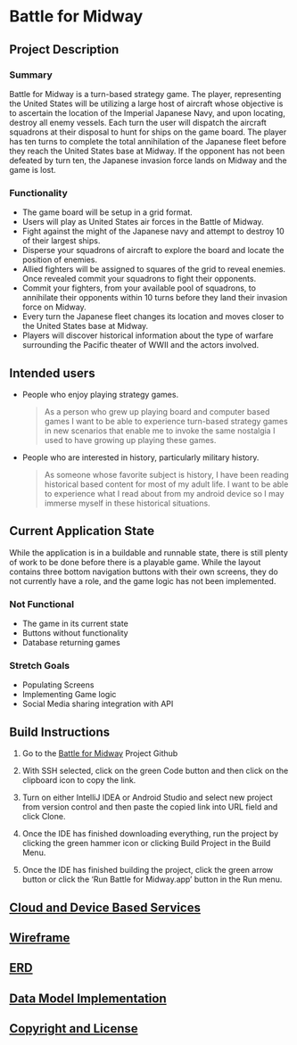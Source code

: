 # Battle for Midway

## Project Description

### Summary

Battle for Midway is a turn-based strategy game. The player, representing the United States will be utilizing a large host of aircraft whose objective is to ascertain the location of the Imperial Japanese Navy, and upon locating, destroy all enemy vessels. Each turn the user will dispatch the aircraft squadrons at their disposal to hunt for ships on the game board. The player has ten turns to complete the total annihilation of the Japanese fleet before they reach the United States base at Midway. If the opponent has not been defeated by turn ten, the Japanese invasion force lands on Midway and the game is lost.


### Functionality

* The game board will be setup in a grid format.
* Users will play as United States air forces in the Battle of Midway.
* Fight against the might of the Japanese navy and attempt to destroy 10 of their largest ships.
* Disperse your squadrons of aircraft to explore the board and locate the position of enemies.
* Allied fighters will be assigned to squares of the grid to reveal enemies. Once revealed commit your squadrons to fight their opponents.
* Commit your fighters, from your available pool of squadrons, to annihilate their opponents within 10 turns before they land their invasion force on Midway.
* Every turn the Japanese fleet changes its location and moves closer to the United States base at Midway.
* Players will discover historical information about the type of warfare surrounding the Pacific theater of WWII and the actors involved.

## Intended users

* People who enjoy playing strategy games.

	> As a person who grew up playing board and computer based games I want to be able to experience turn-based strategy games in new scenarios that enable me to invoke the same nostalgia I used to have growing up playing these games.

* People who are interested in history, particularly military history.

	> As someone whose favorite subject is history, I have been reading historical based content for most of my adult life. I want to be able to experience what I read about from my android device so I may immerse myself in these historical situations.

## Current Application State

While the application is in a buildable and runnable state, there is still plenty of work to be done before there is a playable game. While the layout contains three bottom navigation buttons with their own screens, they do not currently have a role, and the game logic has not been implemented.

### Not Functional

* The game in its current state
* Buttons without functionality
* Database returning games

### Stretch Goals

* Populating Screens
* Implementing Game logic
* Social Media sharing integration with API

## Build Instructions

1. Go to the [Battle for Midway](https://github.com/rfrech/battle-for-midway) Project Github

2. With SSH selected, click on the green Code button and then click on the clipboard icon to copy the link.

3. Turn on either IntelliJ IDEA or Android Studio and select new project from version control and then paste the copied link into URL field and click Clone.

4. Once the IDE has finished downloading everything, run the project by clicking the green hammer icon or clicking Build Project in the Build Menu.

5. Once the IDE has finished building the project, click the green arrow button or click the ‘Run Battle for Midway.app’ button in the Run menu.

## [Cloud and Device Based Services](external-service.md)


## [Wireframe](wireframe.md)


## [ERD](erd.md)


## [Data Model Implementation](data-model-implementation.md)


## [Copyright and License](license.md)